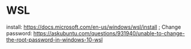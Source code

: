 # WSL
install: https://docs.microsoft.com/en-us/windows/wsl/install ; Change password: https://askubuntu.com/questions/931940/unable-to-change-the-root-password-in-windows-10-wsl
